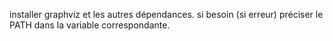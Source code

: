 installer graphviz et les autres dépendances. si besoin (si erreur) préciser le PATH dans la variable correspondante. 